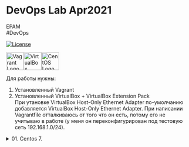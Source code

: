 # DevOps Lab Apr2021<br>
EPAM<br>
#DevOps<br>

[![License](https://img.shields.io/badge/license-MIT%20License-brightgreen.svg)](https://opensource.org/licenses/MIT)

<img
src="https://cdn.imgbin.com/11/20/3/imgbin-vagrant-hashicorp-virtual-machine-software-developer-installation-vagrant-ywTTwLKhjrGBxXiPdJNgpkc9D.jpg"
height=48 width=48 alt="Vagrant Logo" /><img
src="https://www.virtualbox.org/graphics/vbox_logo2_gradient.png"
height=48 width=48 alt="VirtualBox Logo" /><img
src="https://4.bp.blogspot.com/-pzbhEk68WJA/V_foOw_QWzI/AAAAAAAAlgg/9_xcZCTxhWo_S2ftXEyFdCw5Wk-CunNzwCLcB/s1600/centos-logo.png"
height=48 width=48 alt="CentOS Logo" />

Для работы нужны:
1. Установленный Vagrant<br>
2. Установленный VirtualBox + VirtualBox Extension Pack<br>
При утановке VirtualBox Host-Only Ethernet Adapter по-умолчанию добавляется VirtualBox Host-Only Ethernet Adapter. При написании Vagrantfile отталкиваюсь от того что он есть, потому его не учитываю в работе (у меня он переконфигурирован под тестовую сеть 192.168.1.0/24).

<details><summary>01. Centos 7.</summary>
<p>

## CentOS 7:

<li>Для выполнения задания 5 использовал [VM's](Tasks/01CentOS/1/).</li>

<li>Для простых задач использую [VM](Tasks/01CentOS/2/) подключаюсь, так:</li>

```
ssh appuser@192.168.1.5 -i ~/.ssh/appuser
```

<b>!!!</b> Пользователям надо заменить [appuser.pub](Tasks\01CentOS\2\files\.sshkey\) на собственный.
</p>
</details>
